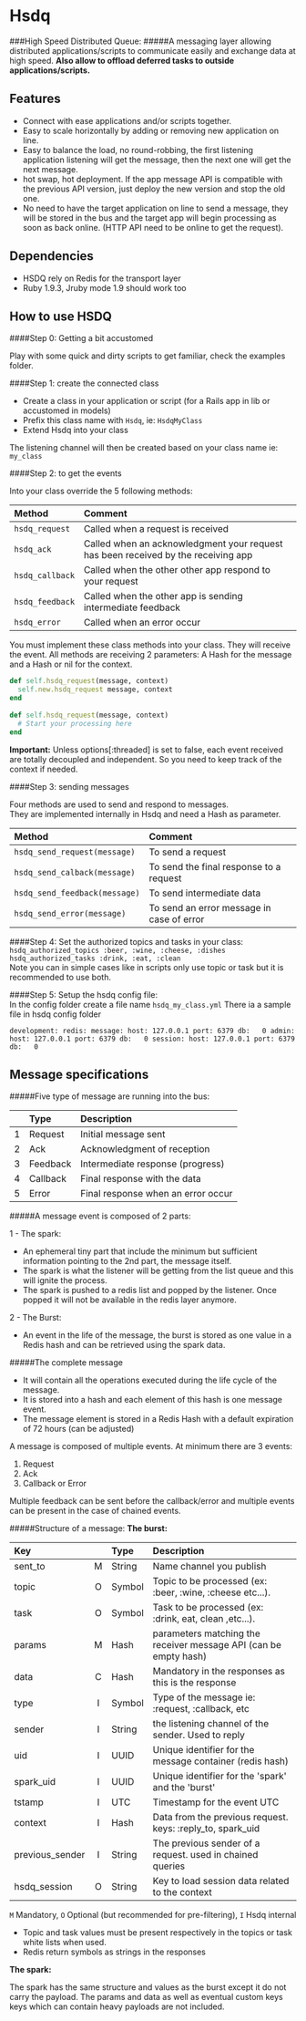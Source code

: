 # Hsdq


###High Speed Distributed Queue:
#####A messaging layer allowing distributed applications/scripts to communicate easily and exchange data at high speed. 
**Also allow to offload deferred tasks to outside applications/scripts.**  

## Features

* Connect with ease applications and/or scripts together.
* Easy to scale horizontally by adding or removing new application on line.
* Easy to balance the load, no round-robbing, the first listening application listening will get the message, then the next one will get the next message.
* hot swap, hot deployment. If the app message API is compatible with the previous API version, just deploy the new version and stop the old one.
* No need to have the target application on line to send a message, they will be stored in the bus and the target app will begin processing as soon as back online. (HTTP API need to be online to get the request).

## Dependencies

* HSDQ rely on Redis for the transport layer
* Ruby 1.9.3, Jruby mode 1.9 should work too

## How to use HSDQ

####Step 0: Getting a bit accustomed

Play with some quick and dirty scripts to get familiar, check the examples folder.

####Step 1: create the connected class

- Create a class in your application or script (for a Rails app in lib or accustomed in models)
- Prefix this class name with `Hsdq`, ie: `HsdqMyClass`
- Extend Hsdq into your class

The listening channel will then be created based on your class name ie: `my_class`

####Step 2: to get the events

Into your class override the 5 following methods:

| Method         | Comment                                                                         | 
|:-------------- |:--------------------------------------------------------------------------------|
|`hsdq_request`  |Called when a request is received                                                |
|`hsdq_ack`      |Called when an acknowledgment your request has been received by the receiving app|
|`hsdq_callback` |Called when the other other app respond to your request                          |
|`hsdq_feedback` |Called when the other app is sending intermediate feedback                       |
|`hsdq_error`    |Called when an error occur                                                       |

You must implement these class methods into your class. They will receive the event.
All methods are receiving 2 parameters: A Hash for the message and a Hash or nil for the context.

```Ruby  
def self.hsdq_request(message, context)  
  self.new.hsdq_request message, context  
end  
  
def self.hsdq_request(message, context)  
  # Start your processing here  
end  
```   
**Important:** Unless options[:threaded] is set to false, each event received are totally decoupled and independent. So you need to keep track of the context if needed.

####Step 3: sending messages

Four methods are used to send and respond to messages.  
They are implemented internally in Hsdq and need a Hash as parameter.

| Method                       | Comment                                   |
|:-----------------------------|:------------------------------------------|
|`hsdq_send_request(message)`  | To send a request                         |
|`hsdq_send_calback(message)`  | To send the final response to a request   |
|`hsdq_send_feedback(message)` | To send intermediate data                 |
|`hsdq_send_error(message)`    | To send an error message in case of error |

####Step 4:
Set the authorized topics and tasks in your class:  
`hsdq_authorized_topics :beer, :wine, :cheese, :dishes`  
`hsdq_authorized_tasks :drink, :eat, :clean`  
Note you can in simple cases like in scripts only use topic or task but it is recommended to use both.

####Step 5:
Setup the hsdq config file:  
In the config folder create a file name `hsdq_my_class.yml` There ia a sample file in hsdq config folder

`
development:
  redis:
    message:
      host: 127.0.0.1
      port: 6379
      db:   0
    admin:
      host: 127.0.0.1
      port: 6379
      db:   0
    session:
      host: 127.0.0.1
      port: 6379
      db:   0
`

## Message specifications

#####Five type of message are running into the bus:

|    | Type    | Description                        |
|:---|:--------|:-----------------------------------|
| 1  | Request | Initial message sent               |
| 2  | Ack     | Acknowledgment of reception        |
| 3  | Feedback| Intermediate response (progress)   |
| 4  | Callback| Final response with the data       |
| 5  | Error   | Final response when an error occur | 

#####A message event is composed of 2 parts:  

1 - The spark:

- An ephemeral tiny part that include the minimum but sufficient information pointing to the 2nd part, the message itself.
- The spark is what the listener will be getting from the list queue and this will ignite the process.  
- The spark is pushed to a redis list and popped by the listener. Once popped it will not be available in the redis layer anymore.  
  
2 - The Burst:

- An event in the life of the message, the burst is stored as one value in a Redis hash and can be retrieved using the spark data.
  
#####The complete message

- It will contain all the operations executed during the life cycle of the message.  
- It is stored into a hash and each element of this hash is one message event.  
- The message element is stored in a Redis Hash with a default expiration of 72 hours (can be adjusted)  

A message is composed of multiple events. At minimum there are 3 events:

1. Request
2. Ack
3. Callback or Error

Multiple feedback can be sent before the callback/error and multiple events can be present in the case of chained events.

#####Structure of a message:
**The burst:**  

|  Key           |       | Type   |  Description                                                     |
| :--------------|:-----:| :----- | :--------------------------------------------------------------- |
| sent_to        | M     | String | Name channel you publish                                         |
| topic          | O     | Symbol | Topic to be processed (ex: :beer, :wine, :cheese etc...).        |
| task           | O     | Symbol | Task to be processed (ex: :drink, eat, clean ,etc...).           |
| params         | M     | Hash   | parameters matching the receiver message API (can be empty hash) | 
| data           | C     | Hash   | Mandatory in the responses as this is the response               | 
| type           | I     | Symbol | Type of the message ie: :request, :callback, etc                 |
| sender         | I     | String | the listening channel of the sender. Used to reply               |
| uid            | I     | UUID   | Unique identifier for the message container (redis hash)         |
| spark_uid      | I     | UUID   | Unique identifier for the 'spark' and the 'burst'                |
| tstamp         | I     | UTC    | Timestamp for the event UTC                                      |
| context        | I     | Hash   | Data from the previous request. keys: :reply_to, spark_uid       |
| previous_sender| I     | String | The previous sender of a request. used in chained queries        |
| hsdq_session   | O     | String | Key to load session data related to the context                  |

`M` Mandatory, `O` Optional (but recommended for pre-filtering), `I` Hsdq internal

- Topic and task values must be present respectively in the topics or task white lists when used.
- Redis return symbols as strings in the responses

**The spark:**   

The spark has the same structure and values as the burst except it do not carry the payload.
The params and data as well as eventual custom keys keys which can contain heavy payloads are not included.


